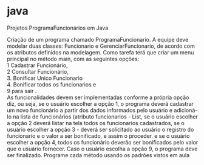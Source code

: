 # java
Projetos ProgramaFuncionários em Java

Criação de um programa chamado ProgramaFuncionario. A equipe deve modelar duas classes: Funcionario e GerenciarFuncionario, de acordo com os atributos definidos na modelagem. Como tarefa terá que criar um menu principal no método main, com as seguintes opções: <br>1 Cadastrar Funcionário, <br>2 Consultar Funcionário, <br>3. Bonificar Unico Funcionario <br>4. Bonificar todos os funcionarios e <br>9 para sair . <br>As funcionalidades devem ser implementadas conforme a própria opção diz, ou seja, se o usuário escolher a opção 1, o programa deverá cadastrar um novo funcionário a partir dos dados informados pelo usuário e adicioná-lo na lista de funcionários (atributo funcionarios - List<Funcionario>, se o usuário escolher a opção 2 deverá listar na tela todos os funcionarios cadastrados, se o usuário escolher a opção 3 - deverá ser solicitado ao usuário o registro do funcionario e o valor a ser bonificado, e assim o proceder. e se o usuário escolher a opção 4, todos os funcionário deverão ser bonificados pelo valor que o usuário fornecer. Caso o usuário escolha a opção 9, o programa deve ser finalizado. Programe cada método usando os padrões vistos em aula
